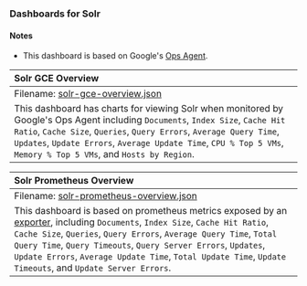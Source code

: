 ### Dashboards for Solr

#### Notes

- This dashboard is based on Google's [Ops Agent](https://cloud.google.com/stackdriver/docs/solutions/agents/ops-agent).

|Solr GCE Overview|
|:------------------|
|Filename: [solr-gce-overview.json](solr-gce-overview.json)|
|This dashboard has charts for viewing Solr when monitored by Google's Ops Agent including `Documents`, `Index Size`, `Cache Hit Ratio`, `Cache Size`, `Queries`, `Query Errors`, `Average Query Time`, `Updates`, `Update Errors`, `Average Update Time`, `CPU % Top 5 VMs`, `Memory % Top 5 VMs`, and `Hosts by Region`.|

|Solr Prometheus Overview|
|:------------------|
|Filename: [solr-prometheus-overview.json](solr-prometheus-overview.json)|
|This dashboard is based on prometheus metrics exposed by an [exporter](https://github.com/prometheus/jmx_exporter), including `Documents`, `Index Size`, `Cache Hit Ratio`, `Cache Size`, `Queries`, `Query Errors`, `Average Query Time`, `Total Query Time`, `Query Timeouts`, `Query Server Errors`, `Updates`, `Update Errors`, `Average Update Time`, `Total Update Time`, `Update Timeouts`, and `Update Server Errors`.|
